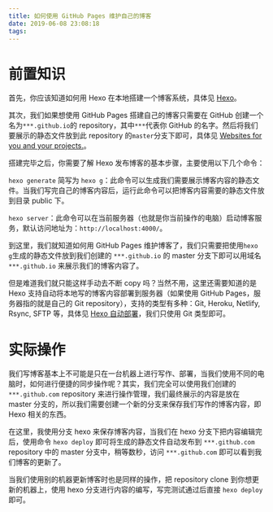 ```yaml
---
title: 如何使用 GitHub Pages 维护自己的博客
date: 2019-06-08 23:08:18
tags:
---
```

# 前置知识

首先，你应该知道如何用 Hexo 在本地搭建一个博客系统，具体见 [Hexo](https://hexo.io/zh-cn/docs/)。
<!--more-->
其次，我们如果想使用 GitHub Pages 搭建自己的博客只需要在 GitHub 创建一个名为`***.github.io`的 repository，其中`***`代表你 GitHub 的名字。然后将我们要展示的静态文件放到此 repository 的`master`分支下即可，具体见 [Websites for you and your projects.](https://pages.github.com/)。

搭建完毕之后，你需要了解 Hexo 发布博客的基本步骤，主要使用以下几个命令：

`hexo generate` 简写为 `hexo g`：此命令可以生成我们需要展示博客内容的静态文件。当我们写完自己的博客内容后，运行此命令可以把博客内容需要的静态文件放到目录 public 下。

`hexo server`：此命令可以在当前服务器（也就是你当前操作的电脑）启动博客服务，默认访问地址为：`http://localhost:4000/`。

到这里，我们就知道如何用 GitHub Pages 维护博客了，我们只需要把使用`hexo g`生成的静态文件放到我们创建的 `***.github.io` 的 master 分支下即可以用域名 `***.github.io` 来展示我们的博客内容了。

但是难道我们就只能这样手动去不断 copy 吗？当然不用，这里还需要知道的是 Hexo 支持自动将本地写的博客内容部署到服务器（如果使用 GitHub Pages，服务器指的就是自己的 Git repository），支持的类型有多种：Git, Heroku, Netlify, Rsync, SFTP 等，具体见 [Hexo 自动部署](https://hexo.io/zh-cn/docs/deployment)，我们只使用 Git 类型即可。

# 实际操作

我们写博客基本上不可能是只在一台机器上进行写作、部署，当我们使用不同的电脑时，如何进行便捷的同步操作呢？其实，我们完全可以使用我们创建的 `***.github.com` repository 来进行操作管理，我们最终展示的内容是放在 master 分支的，所以我们需要创建一个新的分支来保存我们写作的博客内容，即 Hexo 相关的东西。

在这里，我使用分支 hexo 来保存博客内容，当我们在 hexo 分支下把内容编辑完后，使用命令 `hexo deploy` 即可将生成的静态文件自动发布到 `***.github.com` repository 中的 master 分支中，稍等数秒，访问 `***.github.com` 即可以看到我们博客的更新了。

当我们使用别的机器更新博客时也是同样的操作，把 repository clone 到你想更新的机器上，使用 hexo 分支进行内容的编写，写完测试通过后直接 `hexo deploy` 即可。
































